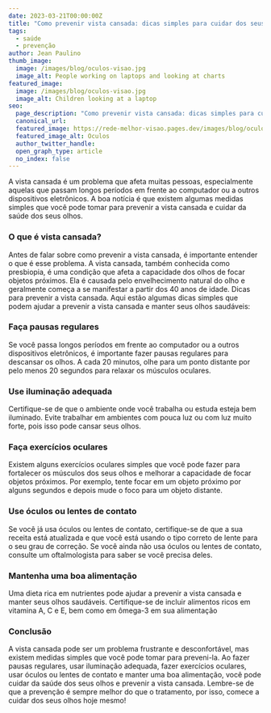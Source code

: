 ```yaml
---
date: 2023-03-21T00:00:00Z
title: "Como prevenir vista cansada: dicas simples para cuidar dos seus olhos"
tags:
  - saúde
  - prevenção
author: Jean Paulino
thumb_image:
  image: /images/blog/oculos-visao.jpg
  image_alt: People working on laptops and looking at charts
featured_image:
  image: /images/blog/oculos-visao.jpg
  image_alt: Children looking at a laptop
seo:
  page_description: "Como prevenir vista cansada: dicas simples para cuidar dos seus olhos"
  canonical_url:
  featured_image: https://rede-melhor-visao.pages.dev/images/blog/oculos-visao.jpg
  featured_image_alt: Oculos
  author_twitter_handle:
  open_graph_type: article
  no_index: false
---
```


A vista cansada é um problema que afeta muitas pessoas, especialmente aquelas que passam longos períodos em frente ao computador ou a outros dispositivos eletrônicos. A boa notícia é que existem algumas medidas simples que você pode tomar para prevenir a vista cansada e cuidar da saúde dos seus olhos.

### O que é vista cansada?

Antes de falar sobre como prevenir a vista cansada, é importante entender o que é esse problema. A vista cansada, também conhecida como presbiopia, é uma condição que afeta a capacidade dos olhos de focar objetos próximos. Ela é causada pelo envelhecimento natural do olho e geralmente começa a se manifestar a partir dos 40 anos de idade.
Dicas para prevenir a vista cansada. Aqui estão algumas dicas simples que podem ajudar a prevenir a vista cansada e manter seus olhos saudáveis:

### Faça pausas regulares

Se você passa longos períodos em frente ao computador ou a outros dispositivos eletrônicos, é importante fazer pausas regulares para descansar os olhos. A cada 20 minutos, olhe para um ponto distante por pelo menos 20 segundos para relaxar os músculos oculares.

### Use iluminação adequada

Certifique-se de que o ambiente onde você trabalha ou estuda esteja bem iluminado. Evite trabalhar em ambientes com pouca luz ou com luz muito forte, pois isso pode cansar seus olhos.

### Faça exercícios oculares

Existem alguns exercícios oculares simples que você pode fazer para fortalecer os músculos dos seus olhos e melhorar a capacidade de focar objetos próximos. Por exemplo, tente focar em um objeto próximo por alguns segundos e depois mude o foco para um objeto distante.

### Use óculos ou lentes de contato

Se você já usa óculos ou lentes de contato, certifique-se de que a sua receita está atualizada e que você está usando o tipo correto de lente para o seu grau de correção. Se você ainda não usa óculos ou lentes de contato, consulte um oftalmologista para saber se você precisa deles.

### Mantenha uma boa alimentação

Uma dieta rica em nutrientes pode ajudar a prevenir a vista cansada e manter seus olhos saudáveis. Certifique-se de incluir alimentos ricos em vitamina A, C e E, bem como em ômega-3 em sua alimentação

### Conclusão

A vista cansada pode ser um problema frustrante e desconfortável, mas existem medidas simples que você pode tomar para preveni-la. Ao fazer pausas regulares, usar iluminação adequada, fazer exercícios oculares, usar óculos ou lentes de contato e manter uma boa alimentação, você pode cuidar da saúde dos seus olhos e prevenir a vista cansada. Lembre-se de que a prevenção é sempre melhor do que o tratamento, por isso, comece a cuidar dos seus olhos hoje mesmo!
